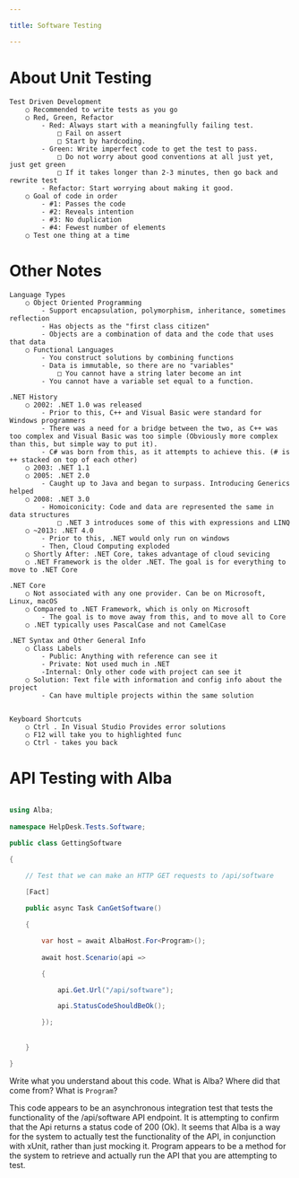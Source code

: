 ```yaml
---

title: Software Testing

---
```

 
# About Unit Testing
    Test Driven Development
        ○ Recommended to write tests as you go
        ○ Red, Green, Refactor
            - Red: Always start with a meaningfully failing test.
                □ Fail on assert
                □ Start by hardcoding.
            - Green: Write imperfect code to get the test to pass.
                □ Do not worry about good conventions at all just yet, just get green
                □ If it takes longer than 2-3 minutes, then go back and rewrite test
            - Refactor: Start worrying about making it good.
        ○ Goal of code in order
            - #1: Passes the code
            - #2: Reveals intention
            - #3: No duplication
            - #4: Fewest number of elements
        ○ Test one thing at a time

# Other Notes
    Language Types
        ○ Object Oriented Programming
            - Support encapsulation, polymorphism, inheritance, sometimes reflection
            - Has objects as the "first class citizen"
            - Objects are a combination of data and the code that uses that data
        ○ Functional Languages
            - You construct solutions by combining functions
            - Data is immutable, so there are no "variables"
                □ You cannot have a string later become an int
            - You cannot have a variable set equal to a function.
        
    .NET History
        ○ 2002: .NET 1.0 was released
            - Prior to this, C++ and Visual Basic were standard for Windows programmers
            - There was a need for a bridge between the two, as C++ was too complex and Visual Basic was too simple (Obviously more complex than this, but simple way to put it).
            - C# was born from this, as it attempts to achieve this. (# is ++ stacked on top of each other)
        ○ 2003: .NET 1.1
        ○ 2005: .NET 2.0
            - Caught up to Java and began to surpass. Introducing Generics helped 
        ○ 2008: .NET 3.0
            - Homoiconicity: Code and data are represented the same in data structures
                □ .NET 3 introduces some of this with expressions and LINQ
        ○ ~2013: .NET 4.0
            - Prior to this, .NET would only run on windows
            - Then, Cloud Computing exploded
        ○ Shortly After: .NET Core, takes advantage of cloud sevicing
        ○ .NET Framework is the older .NET. The goal is for everything to move to .NET Core

    .NET Core
        ○ Not associated with any one provider. Can be on Microsoft, Linux, macOS
        ○ Compared to .NET Framework, which is only on Microsoft
            - The goal is to move away from this, and to move all to Core
        ○ .NET typically uses PascalCase and not CamelCase

    .NET Syntax and Other General Info
        ○ Class Labels
            - Public: Anything with reference can see it
            - Private: Not used much in .NET
            -Internal: Only other code with project can see it
        ○ Solution: Text file with information and config info about the project
            - Can have multiple projects within the same solution


    Keyboard Shortcuts
        ○ Ctrl . In Visual Studio Provides error solutions
        ○ F12 will take you to highlighted func
        ○ Ctrl - takes you back
 
# API Testing with Alba
 
```csharp
 
using Alba;
 
namespace HelpDesk.Tests.Software;

public class GettingSoftware

{

    // Test that we can make an HTTP GET requests to /api/software
 
    [Fact]

    public async Task CanGetSoftware()

    {

        var host = await AlbaHost.For<Program>();
 
        await host.Scenario(api =>

        {

            api.Get.Url("/api/software");

            api.StatusCodeShouldBeOk();

        });
 
 
    }

}

```
 
Write what you understand about this code. What is Alba? Where did that come from? What is `Program`?

This code appears to be an asynchronous integration test that tests the functionality of the /api/software API endpoint. It is attempting to confirm that the Api returns a status code of 200 (Ok). It seems that Alba is a way for the system to actually test the functionality of the API, in conjunction with xUnit, rather than just mocking it. Program appears to be a method for the system to retrieve and actually run the API that you are attempting to test.